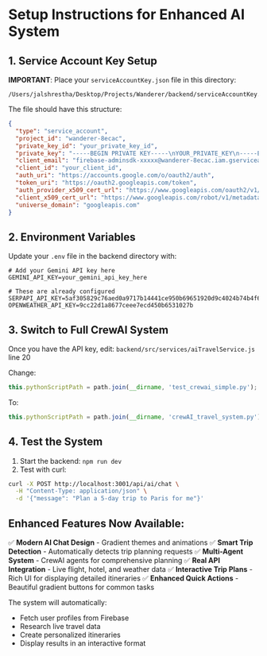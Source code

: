 # Setup Instructions for Enhanced AI System

## 1. Service Account Key Setup

**IMPORTANT**: Place your `serviceAccountKey.json` file in this directory:
```
/Users/jalshrestha/Desktop/Projects/Wanderer/backend/serviceAccountKey.json
```

The file should have this structure:
```json
{
  "type": "service_account",
  "project_id": "wanderer-8ecac",
  "private_key_id": "your_private_key_id",
  "private_key": "-----BEGIN PRIVATE KEY-----\nYOUR_PRIVATE_KEY\n-----END PRIVATE KEY-----\n",
  "client_email": "firebase-adminsdk-xxxxx@wanderer-8ecac.iam.gserviceaccount.com",
  "client_id": "your_client_id",
  "auth_uri": "https://accounts.google.com/o/oauth2/auth",
  "token_uri": "https://oauth2.googleapis.com/token",
  "auth_provider_x509_cert_url": "https://www.googleapis.com/oauth2/v1/certs",
  "client_x509_cert_url": "https://www.googleapis.com/robot/v1/metadata/x509/...",
  "universe_domain": "googleapis.com"
}
```

## 2. Environment Variables

Update your `.env` file in the backend directory with:

```env
# Add your Gemini API key here
GEMINI_API_KEY=your_gemini_api_key_here

# These are already configured
SERPAPI_API_KEY=5af305829c76aed0a9717b14441ce950b69651920d9c4024b74b4f642cb2db00
OPENWEATHER_API_KEY=9cc22d1a8677ceee7ecd450b6531027b
```

## 3. Switch to Full CrewAI System

Once you have the API key, edit:
`backend/src/services/aiTravelService.js` line 20

Change:
```javascript
this.pythonScriptPath = path.join(__dirname, 'test_crewai_simple.py');
```

To:
```javascript
this.pythonScriptPath = path.join(__dirname, 'crewAI_travel_system.py');
```

## 4. Test the System

1. Start the backend: `npm run dev`
2. Test with curl:
```bash
curl -X POST http://localhost:3001/api/ai/chat \
  -H "Content-Type: application/json" \
  -d '{"message": "Plan a 5-day trip to Paris for me"}'
```

## Enhanced Features Now Available:

✅ **Modern AI Chat Design** - Gradient themes and animations
✅ **Smart Trip Detection** - Automatically detects trip planning requests
✅ **Multi-Agent System** - CrewAI agents for comprehensive planning
✅ **Real API Integration** - Live flight, hotel, and weather data
✅ **Interactive Trip Plans** - Rich UI for displaying detailed itineraries
✅ **Enhanced Quick Actions** - Beautiful gradient buttons for common tasks

The system will automatically:
- Fetch user profiles from Firebase
- Research live travel data
- Create personalized itineraries
- Display results in an interactive format